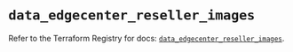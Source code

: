 # `data_edgecenter_reseller_images`

Refer to the Terraform Registry for docs: [`data_edgecenter_reseller_images`](https://registry.terraform.io/providers/edge-center/edgecenter/0.10.3/docs/data-sources/reseller_images).

